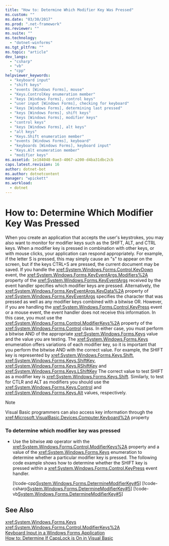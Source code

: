 ```yaml
---
title: "How to: Determine Which Modifier Key Was Pressed"
ms.custom: ""
ms.date: "03/30/2017"
ms.prod: ".net-framework"
ms.reviewer: ""
ms.suite: ""
ms.technology: 
  - "dotnet-winforms"
ms.tgt_pltfrm: ""
ms.topic: "article"
dev_langs: 
  - "csharp"
  - "vb"
  - "cpp"
helpviewer_keywords: 
  - "keyboard input"
  - "shift keys"
  - "events [Windows Forms], mouse"
  - "Keys.ControlKey enumeration member"
  - "keys [Windows Forms], control keys"
  - "user input [Windows Forms], checking for keyboard"
  - "keys [Windows Forms], determining last pressed"
  - "keys [Windows Forms], shift keys"
  - "keys [Windows Forms], modifier keys"
  - "control keys"
  - "keys [Windows Forms], alt keys"
  - "alt keys"
  - "Keys.Shift enumeration member"
  - "events [Windows Forms], keyboard"
  - "keyboards [Windows Forms], keyboard input"
  - "Keys.Alt enumeration member"
  - "modifier keys"
ms.assetid: 1e184048-0ae3-4067-a200-d4ba31dbc2cb
caps.latest.revision: 16
author: dotnet-bot
ms.author: dotnetcontent
manager: "wpickett"
ms.workload: 
  - dotnet
---
```

# How to: Determine Which Modifier Key Was Pressed
When you create an application that accepts the user's keystrokes, you may also want to monitor for modifier keys such as the SHIFT, ALT, and CTRL keys. When a modifier key is pressed in combination with other keys, or with mouse clicks, your application can respond appropriately. For example, if the letter S is pressed, this may simply cause an "s" to appear on the screen, but if the keys CTRL+S are pressed, the current document may be saved. If you handle the <xref:System.Windows.Forms.Control.KeyDown> event, the <xref:System.Windows.Forms.KeyEventArgs.Modifiers%2A> property of the <xref:System.Windows.Forms.KeyEventArgs> received by the event handler specifies which modifier keys are pressed. Alternatively, the <xref:System.Windows.Forms.KeyEventArgs.KeyData%2A> property of <xref:System.Windows.Forms.KeyEventArgs> specifies the character that was pressed as well as any modifier keys combined with a bitwise OR. However, if you are handling the <xref:System.Windows.Forms.Control.KeyPress> event or a mouse event, the event handler does not receive this information. In this case, you must use the <xref:System.Windows.Forms.Control.ModifierKeys%2A> property of the <xref:System.Windows.Forms.Control> class. In either case, you must perform a bitwise AND of the appropriate <xref:System.Windows.Forms.Keys> value and the value you are testing. The <xref:System.Windows.Forms.Keys> enumeration offers variations of each modifier key, so it is important that you perform the bitwise AND with the correct value. For example, the SHIFT key is represented by <xref:System.Windows.Forms.Keys.Shift>, <xref:System.Windows.Forms.Keys.ShiftKey>, <xref:System.Windows.Forms.Keys.RShiftKey> and <xref:System.Windows.Forms.Keys.LShiftKey> The correct value to test SHIFT as a modifier key is <xref:System.Windows.Forms.Keys.Shift>. Similarly, to test for CTLR and ALT as modifiers you should use the <xref:System.Windows.Forms.Keys.Control> and <xref:System.Windows.Forms.Keys.Alt> values, respectively.  
  
> [!NOTE]
>  Visual Basic programmers can also access key information through the <xref:Microsoft.VisualBasic.Devices.Computer.Keyboard%2A> property  
  
### To determine which modifier key was pressed  
  
-   Use the bitwise `AND` operator with the <xref:System.Windows.Forms.Control.ModifierKeys%2A> property and a value of the <xref:System.Windows.Forms.Keys> enumeration to determine whether a particular modifier key is pressed. The following code example shows how to determine whether the SHIFT key is pressed within a <xref:System.Windows.Forms.Control.KeyPress> event handler.  
  
     [!code-cpp[System.Windows.Forms.DetermineModifierKey#5](../../../samples/snippets/cpp/VS_Snippets_Winforms/System.Windows.Forms.DetermineModifierKey/cpp/form1.cpp#5)]
     [!code-csharp[System.Windows.Forms.DetermineModifierKey#5](../../../samples/snippets/csharp/VS_Snippets_Winforms/System.Windows.Forms.DetermineModifierKey/CS/form1.cs#5)]
     [!code-vb[System.Windows.Forms.DetermineModifierKey#5](../../../samples/snippets/visualbasic/VS_Snippets_Winforms/System.Windows.Forms.DetermineModifierKey/VB/form1.vb#5)]  
  
## See Also  
 <xref:System.Windows.Forms.Keys>  
 <xref:System.Windows.Forms.Control.ModifierKeys%2A>  
 [Keyboard Input in a Windows Forms Application](../../../docs/framework/winforms/keyboard-input-in-a-windows-forms-application.md)  
 [How to: Determine If CapsLock is On in Visual Basic](http://msdn.microsoft.com/library/91e60f5c-dd61-4222-ba5f-39af803afd8c)
